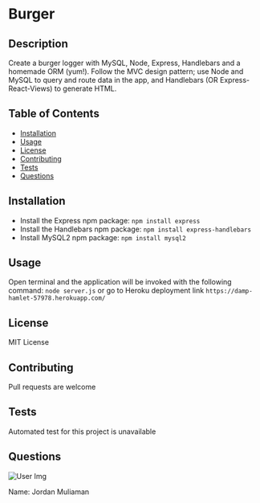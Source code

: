# Burger

## Description
Create a burger logger with MySQL, Node, Express, Handlebars and a homemade ORM (yum!). Follow the MVC design pattern; use Node and MySQL to query and route data in the app, and Handlebars (OR Express-React-Views) to generate HTML.

## Table of Contents
  * [Installation](#installation)
  * [Usage](#usage)
  * [License](#license)
  * [Contributing](#contributing)
  * [Tests](#tests)
  * [Questions](#questions)
    
## Installation
  * Install the Express npm package: `npm install express`
  * Install the Handlebars npm package: `npm install express-handlebars`
  * Install MySQL2 npm package: `npm install mysql2`

## Usage
Open terminal and the application will be invoked with the following command: `node server.js` or go to Heroku deployment link `https://damp-hamlet-57978.herokuapp.com/`

## License
MIT License

## Contributing
Pull requests are welcome

## Tests
Automated test for this project is unavailable

## Questions
![User Img](https://avatars2.githubusercontent.com/u/62527732?v=4)
  
Name: Jordan Muliaman